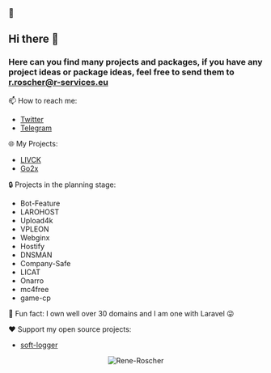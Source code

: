 ###  👋

## Hi there 👋
### Here can you find many projects and packages, if you have any project ideas or package ideas, feel free to send them to r.roscher@r-services.eu

📫 How to reach me:

- [Twitter](https://twitter.com/InFeCtedEv_)
- [Telegram](https://t.me/rroscher)

🌐 My Projects:

- [LIVCK](https://livck.com)
- [Go2x](https://go2x.link)

🔒 Projects in the planning stage:

- Bot-Feature
- LAROHOST
- Upload4k
- VPLEON
- Webginx
- Hostify
- DNSMAN
- Company-Safe
- LICAT
- Onarro
- mc4free
- game-cp

🔭 Fun fact: I own well over 30 domains and I am one with Laravel 😜


❤️ Support my open source projects:
- [soft-logger](https://github.com/Rene-Roscher/soft-logger)

<p align="center">
    <img src=https://github-readme-stats.vercel.app/api?username=Rene-Roscher&show_icons=true alt=Rene-Roscher />
</p>
